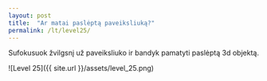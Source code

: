 ```yaml
---
layout: post
title:  "Ar matai paslėptą paveiksliuką?"
permalink: /lt/level25/
---
```

Sufokusuok žvilgsnį už paveiksliuko ir bandyk pamatyti paslėptą 3d objektą.

![Level 25]({{ site.url }}/assets/level_25.png)